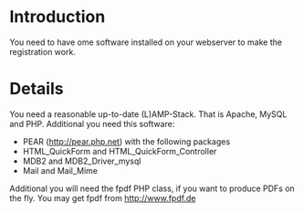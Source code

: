 # Introduction #

You need to have ome software installed on your webserver to make the registration work.


# Details #

You need a reasonable up-to-date (L)AMP-Stack. That is Apache, MySQL and PHP. Additional you need this software:
  * PEAR (http://pear.php.net) with the following packages
  * HTML\_QuickForm and HTML\_QuickForm\_Controller
  * MDB2 and MDB2\_Driver\_mysql
  * Mail and Mail\_Mime

Additional you will need the fpdf PHP class, if you want to produce PDFs on the fly. You may get fpdf from http://www.fpdf.de